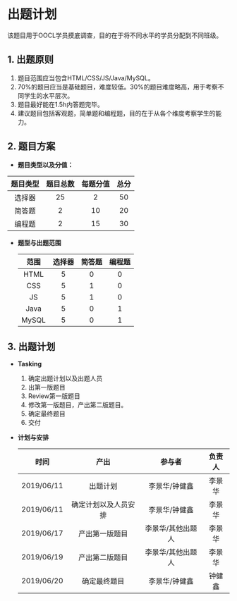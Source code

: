 # 出题计划

该题目用于OOCL学员摸底调查，目的在于将不同水平的学员分配到不同班级。



## 1. 出题原则

1. 题目范围应当包含HTML/CSS/JS/Java/MySQL。
2. 70%的题目应当是基础题目，难度较低。30%的题目难度略高，用于考察不同学生的水平层次。
3. 题目最好能在1.5h内答题完毕。
4. 建议题目包括客观题，简单题和编程题，目的在于从各个维度考察学生的能力。



## 2. 题目方案

* **题目类型以及分值：**

| 题目类型 | 题目总数 | 每题分值 | 总分 |
| :------: | :------: | :------: | :--: |
|  选择器  |    25    |    2     |  50  |
|  简答题  |    2     |    10    |  20  |
|  编程题  |    2     |    15    |  30  |



* **题型与出题范围**

  | 范围  | 选择器 | 简答题 | 编程题 |
  | :---: | :----: | :----: | :----: |
  | HTML  |   5    |   0    |   0    |
  |  CSS  |   5    |   1    |   0    |
  |  JS   |   5    |   1    |   0    |
  | Java  |   5    |   0    |   1    |
  | MySQL |   5    |   0    |   1    |

  

## 3. 出题计划

* **Tasking**

  1. 确定出题计划以及出题人员
  2. 出第一版题目
  3. Review第一版题目
  4. 修改第一版题目，产出第二版题目。
  5. 确定最终题目
  6. 交付

  

* **计划与安排**

  |    时间    |         产出         |      参与者       | 负责人 |
  | :--------: | :------------------: | :---------------: | :----: |
  | 2019/06/11 |       出题计划       |   李景华/钟健鑫   | 李景华 |
  | 2019/06/11 | 确定计划以及人员安排 |   李景华/钟健鑫   | 李景华 |
  | 2019/06/17 |    产出第一版题目    | 李景华/其他出题人 | 李景华 |
  | 2019/06/19 |    产出第二版题目    | 李景华/其他出题人 | 李景华 |
  | 2019/06/20 |     确定最终题目     |   李景华/钟健鑫   | 钟健鑫 |

  





